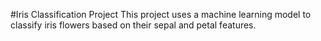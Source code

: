  #Iris Classification Project
This project uses a machine learning model to classify iris flowers based on their sepal and petal features.

